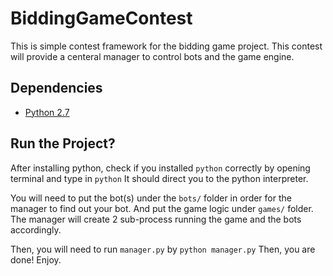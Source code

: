 BiddingGameContest
==================

This is simple contest framework for the bidding game project. This contest will provide a centeral manager to control bots and the game engine.

## Dependencies
* [Python 2.7](http://www.python.org/)

## Run the Project?
After installing python, check if you installed `python` correctly by opening terminal and type in `python` It should direct you to the python interpreter.

You will need to put the bot(s) under the `bots/` folder in order for the manager to find out your bot. And put the game logic under `games/` folder. The manager will create 2 sub-process running the game and the bots accordingly.

Then, you will need to run `manager.py` by `python manager.py` Then, you are done! Enjoy.
